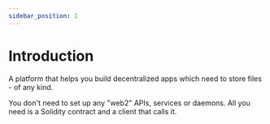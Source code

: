 ```yaml
---
sidebar_position: 1
---
```


# Introduction

A platform that helps you build decentralized apps which need to store files - of any kind.

You don't need to set up any "web2" APIs, services or daemons. All you need is a Solidity contract and a client that calls it.

